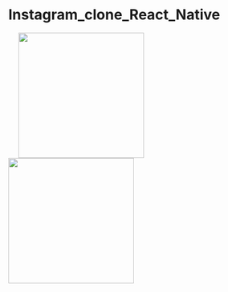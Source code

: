 # Instagram_clone_React_Native

<p float="left">
  <img src="https://user-images.githubusercontent.com/35393434/55792619-a50f6580-5ade-11e9-8830-fbf4f24ea840.png" width="250"  hspace="20"/>
  <img src="https://user-images.githubusercontent.com/35393434/55792560-8ad58780-5ade-11e9-87a2-b0f8d0cdb9a4.png" width="250" /> 
  
</p>
